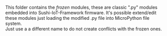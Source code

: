 This folder contains the *frozen* modules, these are classic ".py" modules embedded into Sushi-IoT-Framework firmware.
It's possible extend/edit these modules just loading the modified .py file into MicroPython file system.  
Just use a a different name to do not create conflicts with the frozen ones.